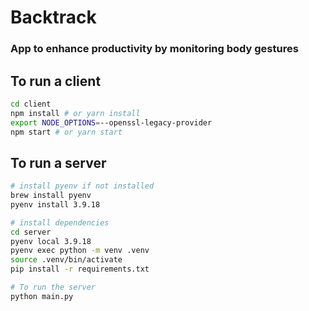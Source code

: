 # Backtrack
### App to enhance productivity by monitoring body gestures

## To run a client
```bash
cd client
npm install # or yarn install
export NODE_OPTIONS=--openssl-legacy-provider
npm start # or yarn start
```

## To run a server
```bash
# install pyenv if not installed
brew install pyenv
pyenv install 3.9.18

# install dependencies
cd server
pyenv local 3.9.18
pyenv exec python -m venv .venv
source .venv/bin/activate
pip install -r requirements.txt

# To run the server
python main.py
```


